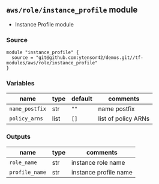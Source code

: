 ## `aws/role/instance_profile` module

- Instance Profile module

### Source
  ```
  module "instance_profile" {
    source = "git@github.com:ytensor42/demos.git//tf-modules/aws/role/instance_profile"
  }
  ```

### Variables

  |name|type|default|comments|
  |---|---|---|---|
  |`name_postfix`|str|`""`|name postfix|
  |`policy_arns`|list|`[]`|list of policy ARNs|

### Outputs

  |name|type|comments|
  |---|---|---|
  |`role_name`|str|instance role name|
  |`profile_name`|str|instance profile name|
